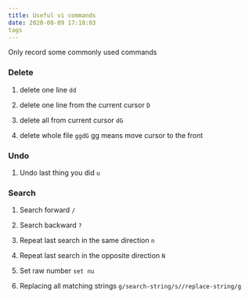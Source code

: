 ```yaml
---
title: Useful vi commands
date: 2020-08-09 17:18:03
tags
---
```


Only record some commonly used commands 

### Delete

1. delete one line `dd`

2. delete one line from the current cursor `D`

3. delete all from current cursor `dG`

4. delete whole file `ggdG`  gg  means move cursor to the front

### Undo

1. Undo last thing you did `u`

### Search

1. Search forward `/`

2. Search backward `?`

3. Repeat last search in the same direction `n`

4. Repeat last search in the opposite direction `N`

5. Set raw number `set nu` 

6. Replacing all matching strings `g/search-string/s//replace-string/g`
